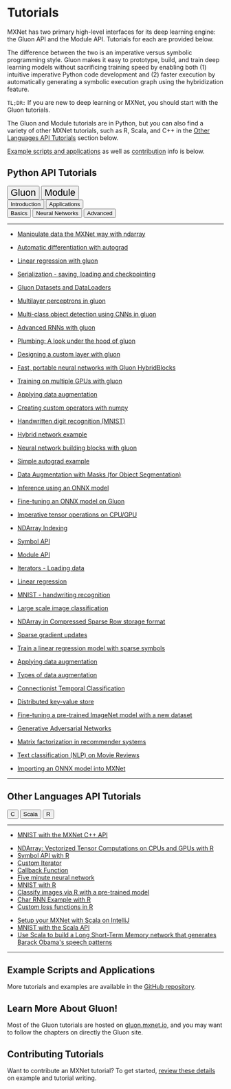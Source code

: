 # Tutorials

MXNet has two primary high-level interfaces for its deep learning engine: the Gluon API and the Module API. Tutorials for each are provided below.

The difference between the two is an imperative versus symbolic programming style. Gluon makes it easy to prototype, build, and train deep learning models without sacrificing training speed by enabling both (1) intuitive imperative Python code development and (2) faster execution by automatically generating a symbolic execution graph using the hybridization feature.

`TL;DR:` If you are new to deep learning or MXNet, you should start with the Gluon tutorials.

The Gluon and Module tutorials are in Python, but you can also find a variety of other MXNet tutorials, such as R, Scala, and C++ in the [Other Languages API Tutorials](#other-mxnet-api-tutorials) section below.

[Example scripts and applications](#example-scripts-and-applications) as well as [contribution](#contributing-tutorials) info is below.

<script type="text/javascript" src='../_static/js/options.js'></script>


## Python API Tutorials

<!-- Gluon vs Module -->
<div class="btn-group opt-group" role="group">
  <button type="button" class="btn btn-default opt active" style="font-size:22px">Gluon</button>
  <button type="button" class="btn btn-default opt"   style="font-size:22px">Module</button>
</div>


<!-- Levels -->
<div class="gluon module">
<div class="btn-group opt-group" role="group">
  <button type="button" class="btn btn-default opt active">Introduction</button>
  <button type="button" class="btn btn-default opt">Applications</button>
</div>
</div>


<!-- introduction Topics -->
<div class="introduction">
<div class="btn-group opt-group" role="group">
  <button type="button" class="btn btn-default opt active">Basics</button>
  <button type="button" class="btn btn-default opt">Neural Networks</button>
  <button type="button" class="btn btn-default opt">Advanced</button>
</div>
</div>


<!-- Intermediate Topics
<div class="intermediate">
<div class="btn-group opt-group" role="group">
  <button type="button" class="btn btn-default opt active">Image Recognition</button>
  <button type="button" class="btn btn-default opt">Human Language</button>
  <button type="button" class="btn btn-default opt">Recommender Systems</button>
  <button type="button" class="btn btn-default opt">Customization</button>
</div>
</div>
-->

<!-- Advanced Topics
<div class="advanced">
<div class="btn-group opt-group" role="group">
  <button type="button" class="btn btn-default opt active">Distributed Training</button>
  <button type="button" class="btn btn-default opt">Optimization</button>
  <button type="button" class="btn btn-default opt">Adversarial Networks</button>
</div>
</div>
-->
<!-- END - Main Menu -->
<hr>

<div class="gluon">
<div class="introduction">


<div class="basics">

- [Manipulate data the MXNet way with ndarray](http://gluon.mxnet.io/chapter01_crashcourse/ndarray.html)

- [Automatic differentiation with autograd](http://gluon.mxnet.io/chapter01_crashcourse/autograd.html)

- [Linear regression with gluon](http://gluon.mxnet.io/chapter02_supervised-learning/linear-regression-gluon.html)

- [Serialization - saving, loading and checkpointing](http://gluon.mxnet.io/chapter03_deep-neural-networks/serialization.html)

- [Gluon Datasets and DataLoaders](http://mxnet.incubator.apache.org/tutorials/gluon/datasets.html)

</div>


<div class="neural-networks">

- [Multilayer perceptrons in gluon](http://gluon.mxnet.io/chapter03_deep-neural-networks/mlp-gluon.html)

- [Multi-class object detection using CNNs in gluon](http://gluon.mxnet.io/chapter04_convolutional-neural-networks/cnn-gluon.html)

- [Advanced RNNs with gluon](http://gluon.mxnet.io/chapter05_recurrent-neural-networks/rnns-gluon.html)

</div>


<div class="advanced">

- [Plumbing: A look under the hood of gluon](http://gluon.mxnet.io/chapter03_deep-neural-networks/plumbing.html)

- [Designing a custom layer with gluon](http://gluon.mxnet.io/chapter03_deep-neural-networks/custom-layer.html)

- [Fast, portable neural networks with Gluon HybridBlocks](http://gluon.mxnet.io/chapter07_distributed-learning/hybridize.html)

- [Training on multiple GPUs with gluon](http://gluon.mxnet.io/chapter07_distributed-learning/multiple-gpus-gluon.html)

- [Applying data augmentation](/tutorials/gluon/data_augmentation.html)

</div>

</div> <!--end of introduction-->


<div class="applications">

- [Creating custom operators with numpy](/tutorials/gluon/customop.html)

- [Handwritten digit recognition (MNIST)](/tutorials/gluon/mnist.html)

- [Hybrid network example](/tutorials/gluon/hybrid.html)

- [Neural network building blocks with gluon](/tutorials/gluon/gluon.html)

- [Simple autograd example](/tutorials/gluon/autograd.html)

- [Data Augmentation with Masks (for Object Segmentation)](/tutorials/python/data_augmentation_with_masks.html)

- [Inference using an ONNX model](/tutorials/onnx/inference_on_onnx_model.html)

- [Fine-tuning an ONNX model on Gluon](/tutorials/onnx/fine_tuning_gluon.html)
</div> <!--end of applications-->

</div> <!--end of gluon-->


<div class="module">


<div class="introduction">


<div class="basics">

- [Imperative tensor operations on CPU/GPU](/tutorials/basic/ndarray.html)

- [NDArray Indexing](/tutorials/basic/ndarray_indexing.html)

- [Symbol API](/tutorials/basic/symbol.html)

- [Module API](/tutorials/basic/module.html)

- [Iterators - Loading data](/tutorials/basic/data.html)

</div>


<div class="neural-networks">

- [Linear regression](/tutorials/python/linear-regression.html)

- [MNIST - handwriting recognition](/tutorials/python/mnist.html)

- [Large scale image classification](/tutorials/vision/large_scale_classification.html)

<!-- broken #9532
- [Image recognition](/tutorials/python/predict_image.html)
-->
</div>


<div class="advanced">

- [NDArray in Compressed Sparse Row storage format](/tutorials/sparse/csr.html)

- [Sparse gradient updates](/tutorials/sparse/row_sparse.html)

- [Train a linear regression model with sparse symbols](/tutorials/sparse/train.html)

- [Applying data augmentation](/tutorials/python/data_augmentation.html)

- [Types of data augmentation](/tutorials/python/types_of_data_augmentation.html)

</div>

</div> <!--end of introduction-->


<div class="applications">

- [Connectionist Temporal Classification](../tutorials/speech_recognition/ctc.html)

- [Distributed key-value store](/tutorials/python/kvstore.html)

- [Fine-tuning a pre-trained ImageNet model with a new dataset](/faq/finetune.html)

- [Generative Adversarial Networks](/tutorials/unsupervised_learning/gan.html)

- [Matrix factorization in recommender systems](/tutorials/python/matrix_factorization.html)

- [Text classification (NLP) on Movie Reviews](/tutorials/nlp/cnn.html)

- [Importing an ONNX model into MXNet](http://mxnet.incubator.apache.org/tutorials/onnx/super_resolution.html) 

</div> <!--end of applications-->

</div> <!--end of module-->


<hr>

## Other Languages API Tutorials


<div class="btn-group opt-group" role="group">
  <button type="button" class="btn btn-default opt active">C</button>
  <button type="button" class="btn btn-default opt">Scala</button>
  <button type="button" class="btn btn-default opt">R</button>
</div>
<hr>

<div class="c">

- [MNIST with the MXNet C++ API](/tutorials/c%2B%2B/basics.html)
</div> <!--end of c++-->


<div class="r">

- [NDArray: Vectorized Tensor Computations on CPUs and GPUs with R](/tutorials/r/ndarray.html)
- [Symbol API with R](/tutorials/r/symbol.html)
- [Custom Iterator](/tutorials/r/CustomIterator.html)
- [Callback Function](/tutorials/r/CallbackFunction.html)
- [Five minute neural network](/tutorials/r/fiveMinutesNeuralNetwork.html)
- [MNIST with R](/tutorials/r/mnistCompetition.html)
- [Classify images via R with a pre-trained model](/tutorials/r/classifyRealImageWithPretrainedModel.html)
- [Char RNN Example with R](/tutorials/r/charRnnModel.html)
- [Custom loss functions in R](/tutorials/r/CustomLossFunction.html)


</div> <!--end of r-->


<div class="scala">

- [Setup your MXNet with Scala on IntelliJ](/tutorials/scala/mxnet_scala_on_intellij.html)
- [MNIST with the Scala API](/tutorials/scala/mnist.html)
- [Use Scala to build a Long Short-Term Memory network that generates Barack Obama's speech patterns](/tutorials/scala/char_lstm.html)
</div>

<hr>


## Example Scripts and Applications

More tutorials and examples are available in the [GitHub repository](https://github.com/apache/incubator-mxnet/tree/master/example).


## Learn More About Gluon!

Most of the Gluon tutorials are hosted on [gluon.mxnet.io](http://gluon.mxnet.io), and you may want to follow the chapters on directly the Gluon site.


## Contributing Tutorials

Want to contribute an MXNet tutorial? To get started, [review these details](https://github.com/apache/incubator-mxnet/tree/master/example#contributing) on example and tutorial writing.
